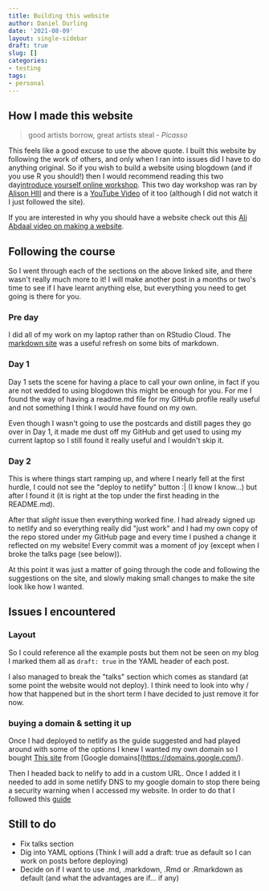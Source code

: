 ```yaml
---
title: Building this website
author: Daniel Durling
date: '2021-08-09'
layout: single-sidebar
draft: true
slug: []
categories: 
- testing
tags: 
- personal
---
```


## How I made this website

> good artists borrow, great artists steal - _Picasso_
 
This feels like a good excuse to use the above quote. I built this website by following the work of others, and only when I ran into issues did I have to do anything original. So if you wish to build a website using blogdown (and if you use R you should!) then I would recommend reading this two day[introduce yourself online workshop](https://iyo-rstudio-global.netlify.app/collection/). This two day workshop was ran by [Alison HIll](https://alison.rbind.io/) and there is a [YouTube Video](https://www.youtube.com/watch?v=RksaNh5Ywbo&list=WL&index=10&t=1s) of it too (although I did not watch it I just followed the site).

If you are interested in why you should have a website check out this [Ali Abdaal video on making a website](https://www.youtube.com/watch?v=acBJsjCqgtM).

## Following the course

So I went through each of the sections on the above linked site, and there wasn't really much more to it! I will make another post in a months or two's time to see if I have learnt anything else, but everything you need to get going is there for you. 

### Pre day

I did all of my work on my laptop rather than on RStudio Cloud. The [markdown site](https://commonmark.org/) was a useful refresh on some bits of markdown.

### Day 1

Day 1 sets the scene for having a place to call your own online, in fact if you are not wedded to using blogdown this might be enough for you. For me I found the way of having a readme.md file for my GitHub profile really useful and not something I think I would have found on my own.

Even though I wasn't going to use the postcards and distill pages they go over in Day 1, it made me dust off my GitHub and get used to using my current laptop so I still found it really useful and I wouldn't skip it.

### Day 2

This is where things start ramping up, and where I nearly fell at the first hurdle, I could not see the "deploy to netlify" button :| (I know I know...) but after I found it (it is right at the top under the first heading in the README.md).

After that _slight_ issue then everything worked fine. I had already signed up to netlify and so everything really did "just work" and I had my own copy of the repo stored under my GitHub page and every time I pushed a change it reflected on my website! Every commit was a moment of joy (except when I broke the talks page (see below)).

At this point it was just a matter of going through the code and following the suggestions on the site, and slowly making small changes to make the site look like how I wanted.

## Issues I encountered

### Layout

So I could reference all the example posts but them not be seen on my blog I marked them all as `draft: true` in the YAML header of each post.

I also managed to break the "talks" section which comes as standard (at some point the website would not deploy). I think need to look into why / how that happened but in the short term I have decided to just remove it for now.

### buying a domain & setting it up

Once I had deployed to netlify as the guide suggested and had played around with some of the options I knew I wanted my own domain so I bought [This site](https://danieldurling.com) from [Google domains[(https://domains.google.com/).

Then I headed back to nelify to add in a custom URL. Once I added it I needed to add in some netlify DNS to my google domain to stop there being a security warning when I accessed my website. In order to do that I followed this [guide](https://dev.to/lost_semicolon/netlify-and-google-domains-hm3)

## Still to do

 - Fix talks section
 - Dig into YAML options (Think I will add a draft: true as default so I can work on posts before deploying)
 - Decide on if I want to use .md, .markdown, .Rmd or .Rmarkdown as default (and what the advantages are if... if any)
 
